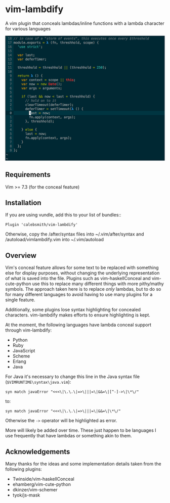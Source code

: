 vim-lambdify
=====================

A vim plugin that conceals lambdas/inline functions with a lambda character for
various languages


![vim-lambdify-example](example/screenshot.png)


Requirements
------------
Vim >= 7.3 (for the conceal feature)

Installation
------------

If you are using vundle, add this to your list of bundles::

    Plugin 'calebsmith/vim-lambdify'

Otherwise, copy the /after/syntax files into ~/.vim/after/syntax and
/autoload/vimlambdify.vim into ~/.vim/autoload

Overview
--------

Vim's conceal feature allows for some text to be replaced with something else
for display purposes, without changing the underlying representation of what
is saved into the file. Plugins such as vim-haskellConceal and vim-cute-python
use this to replace many different things with more pithy/mathy symbols. The
approach taken here is to replace *only* lambdas, but to do so for many
different languages to avoid having to use many plugins for a single feature.

Additionally, some plugins lose syntax highlighting for concealed characters.
vim-lambdify makes efforts to ensure highlighting is kept.

At the moment, the following languages have lambda conceal support through
vim-lambdify:

- Python
- Ruby
- JavaScript
- Scheme
- Erlang
- Java

For Java it's necessary to change this line in the Java syntax file (`$VIMRUNTIME\syntax\java.vim`):

```vim
syn match javaError "<<<\|\.\.\|=>\|||=\|&&=\|[^-]->\|\*\/"
```

to:

```vim
syn match javaError "<<<\|\.\.\|=>\|||=\|&&=\|\*\/"
```
Otherwise the `->` operator will be highlighted as error.

More will likely be added over time. These just happen to be languages I use
frequently that have lambdas or something akin to them.

Acknowledgements
----------------
Many thanks for the ideas and some implementation details taken from the
following plugins:

- Twinside/vim-haskellConceal
- ehamberg/vim-cute-python
- dkinzer/vim-schemer
- tyok/js-mask
